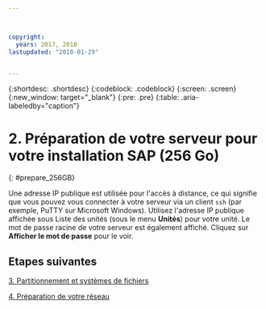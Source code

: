 ```yaml
---



copyright:
  years: 2017, 2018
lastupdated: "2018-01-29"


---
```


{:shortdesc: .shortdesc}
{:codeblock: .codeblock}
{:screen: .screen}
{:new_window: target="_blank"}
{:pre: .pre}
{:table: .aria-labeledby="caption"}

# 2. Préparation de votre serveur pour votre installation SAP (256 Go)
{: #prepare_256GB}

Une adresse IP publique est utilisée pour l'accès à distance, ce qui signifie que vous pouvez vous connecter à votre serveur via un client `ssh` (par exemple, PuTTY sur Microsoft Windows). Utilisez l'adresse IP publique affichée sous Liste des unités (sous le menu **Unités**) pour votre unité. Le mot de passe racine de votre serveur est également affiché. Cliquez sur **Afficher le mot de passe** pour le voir.

## Etapes suivantes

 [3. Partitionnement et systèmes de fichiers](/docs/infrastructure/sap-netweaver-rhel-qrg/rhel-partition-256GB.html#partition-256GB)
 
 [4. Préparation de votre réseau](/docs/infrastructure/sap-netweaver-rhel-qrg/rhel-prepare-network.html#network)
